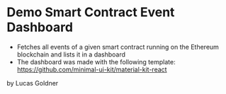 # Demo Smart Contract Event Dashboard

- Fetches all events of a given smart contract running on the Ethereum blockchain and lists it in a dashboard
- The dashboard was made with the following template: https://github.com/minimal-ui-kit/material-kit-react

by Lucas Goldner


